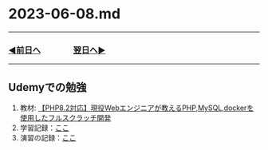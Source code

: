# 2023-06-08.md
---
### [◀️前日へ](https://github.com/yuasys/chatty-journal/blob/main/2023/06/2023-06-07.md)&emsp;&emsp;&emsp;&emsp;[翌日へ▶️](https://github.com/yuasys/chatty-journal/blob/main/2023/06/2023-06-09.md)
---

## Udemyでの勉強

1. 教材: [【PHP8.2対応】現役Webエンジニアが教えるPHP,MySQL,dockerを使用したフルスクラッチ開発](https://www.udemy.com/course/webphpmysqldocker/)
2. 学習記録：[ここ](https://hackmd.io/@yuasys/HkJLebTIh)
3. 演習の記録：[ここ](#)
